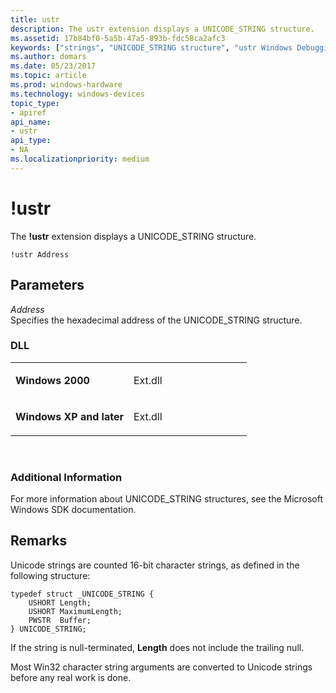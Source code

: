 ```yaml
---
title: ustr
description: The ustr extension displays a UNICODE_STRING structure.
ms.assetid: 17b84bf0-5a5b-47a5-893b-fdc58ca2afc3
keywords: ["strings", "UNICODE_STRING structure", "ustr Windows Debugging"]
ms.author: domars
ms.date: 05/23/2017
ms.topic: article
ms.prod: windows-hardware
ms.technology: windows-devices
topic_type:
- apiref
api_name:
- ustr
api_type:
- NA
ms.localizationpriority: medium
---
```


# !ustr


The **!ustr** extension displays a UNICODE\_STRING structure.

```
!ustr Address
```

## <span id="ddk__ustr_dbg"></span><span id="DDK__USTR_DBG"></span>Parameters


<span id="_______Address______"></span><span id="_______address______"></span><span id="_______ADDRESS______"></span> *Address*   
Specifies the hexadecimal address of the UNICODE\_STRING structure.

### <span id="DLL"></span><span id="dll"></span>DLL

<table>
<colgroup>
<col width="50%" />
<col width="50%" />
</colgroup>
<tbody>
<tr class="odd">
<td align="left"><p><strong>Windows 2000</strong></p></td>
<td align="left"><p>Ext.dll</p></td>
</tr>
<tr class="even">
<td align="left"><p><strong>Windows XP and later</strong></p></td>
<td align="left"><p>Ext.dll</p></td>
</tr>
</tbody>
</table>

 

### <span id="Additional_Information"></span><span id="additional_information"></span><span id="ADDITIONAL_INFORMATION"></span>Additional Information

For more information about UNICODE\_STRING structures, see the Microsoft Windows SDK documentation.

Remarks
-------

Unicode strings are counted 16-bit character strings, as defined in the following structure:

```
typedef struct _UNICODE_STRING {
    USHORT Length;
    USHORT MaximumLength;
    PWSTR  Buffer;
} UNICODE_STRING;
```

If the string is null-terminated, **Length** does not include the trailing null.

Most Win32 character string arguments are converted to Unicode strings before any real work is done.

 

 





